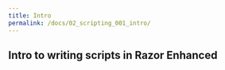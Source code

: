 ```yaml
---
title: Intro
permalink: /docs/02_scripting_001_intro/
---
```


## Intro to writing scripts in Razor Enhanced

